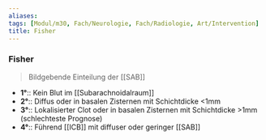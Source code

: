 ```yaml
---
aliases: 
tags: [Modul/m30, Fach/Neurologie, Fach/Radiologie, Art/Intervention]
title: Fisher
---
```

### Fisher
> Bildgebende Einteilung der [[SAB]]
- **1°**:: Kein Blut im [[Subarachnoidalraum]]
- **2°**:: Diffus oder in basalen Zisternen mit Schichtdicke <1mm
- **3°**:: Lokalisierter Clot oder in basalen Zisternen mit Schichtdicke >1mm (schlechteste Prognose)
- **4°**:: Führend [[ICB]] mit diffuser oder geringer [[SAB]]